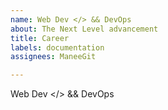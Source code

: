 ```yaml
---
name: Web Dev </> && DevOps
about: The Next Level advancement
title: Career
labels: documentation
assignees: ManeeGit

---
```


Web Dev </> && DevOps
